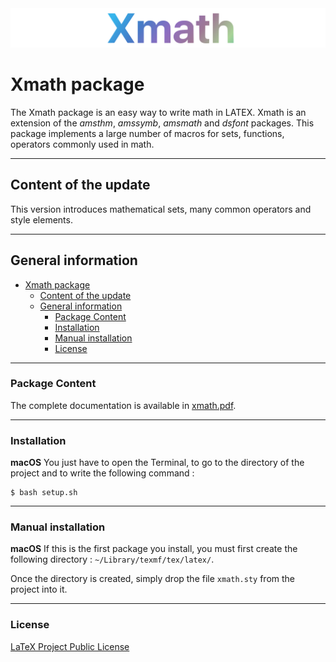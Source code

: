 <img src="resources/logo.png">


# Xmath package
The Xmath package is an easy way to write math in LATEX. Xmath is an extension of the *amsthm*, *amssymb*, *amsmath* and *dsfont* packages. This package implements a large number of macros for sets, functions, operators commonly used in math.

-----------------------------------------------------------
## Content of the update
This version introduces mathematical sets, many common operators and style elements.

-----------------------------------------------------------
## General information
- [Xmath package](#xmath-package)
  - [Content of the update](#content-of-the-update)
  - [General information](#general-information)
    - [Package Content](#package-content)
    - [Installation](#installation)
    - [Manual installation](#manual-installation)
    - [License](#license)

-----------------------------------------------------------
### Package Content
The complete documentation is available in [xmath.pdf](xmath.pdf).

-----------------------------------------------------------
### Installation
**macOS**  You just have to open the Terminal, to go to the
directory of the project and to write the following command :
```
$ bash setup.sh
```
-----------------------------------------------------------
### Manual installation
**macOS** If this is the first package you install, you must
first create the following directory : `~/Library/texmf/tex/latex/`.

Once the directory is created, simply drop the file `xmath.sty`
from the project into it.

-----------------------------------------------------------
### License
[LaTeX Project Public License](LICENSE)